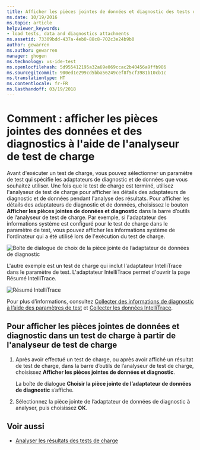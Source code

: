 ```yaml
---
title: Afficher les pièces jointes de données et diagnostic des tests de charge dans Visual Studio | Microsoft Docs
ms.date: 10/19/2016
ms.topic: article
helpviewer_keywords:
- load tests, data and diagnostics attachments
ms.assetid: 73309bdd-437a-4eb0-88c8-702c3e24b9b0
author: gewarren
ms.author: gewarren
manager: ghogen
ms.technology: vs-ide-test
ms.openlocfilehash: 5d955412195a32a69e069ccac2b40456a9ffb986
ms.sourcegitcommit: 900ed1e299cd5bba56249cef8f5cf3981b10cb1c
ms.translationtype: HT
ms.contentlocale: fr-FR
ms.lasthandoff: 03/19/2018
---
```

# <a name="how-to-view-data-and-diagnostic-attachments-using-the-load-test-analyzer"></a>Comment : afficher les pièces jointes des données et des diagnostics à l'aide de l'analyseur de test de charge

Avant d'exécuter un test de charge, vous pouvez sélectionner un paramètre de test qui spécifie les adaptateurs de diagnostic et de données que vous souhaitez utiliser. Une fois que le test de charge est terminé, utilisez l'analyseur de test de charge pour afficher les détails des adaptateurs de diagnostic et de données pendant l'analyse des résultats. Pour afficher les détails des adaptateurs de diagnostic et de données, choisissez le bouton **Afficher les pièces jointes de données et diagnostic** dans la barre d’outils de l’analyseur de test de charge. Par exemple, si l'adaptateur des informations système est configuré pour le test de charge dans le paramètre de test, vous pouvez afficher les informations système de l'ordinateur qui a été utilisé lors de l'exécution du test de charge.

![Boîte de dialogue de choix de la pièce jointe de l’adaptateur de données de diagnostic](../test/media/load_adapterdialog.png "Load_AdapterDialog")

L'autre exemple est un test de charge qui inclut l'adaptateur IntelliTrace dans le paramètre de test. L'adaptateur IntelliTrace permet d'ouvrir la page Résumé IntelliTrace.

![Résumé IntelliTrace](../test/media/load_intellitrace.png "Load_IntelliTrace")

Pour plus d’informations, consultez [Collecter des informations de diagnostic à l’aide des paramètres de test](../test/collect-diagnostic-information-using-test-settings.md) et [Collecter les données IntelliTrace](../test/how-to-collect-intellitrace-data-to-help-debug-difficult-issues.md).

## <a name="to-view-data-and-diagnostic-attachments-in-a-load-test-from-the-load-test-analyzer"></a>Pour afficher les pièces jointes de données et diagnostic dans un test de charge à partir de l'analyseur de test de charge

1.  Après avoir effectué un test de charge, ou après avoir affiché un résultat de test de charge, dans la barre d’outils de l’analyseur de test de charge, choisissez **Afficher les pièces jointes de données et diagnostic**.

     La boîte de dialogue **Choisir la pièce jointe de l’adaptateur de données de diagnostic** s’affiche.

2.  Sélectionnez la pièce jointe de l’adaptateur de données de diagnostic à analyser, puis choisissez **OK**.

## <a name="see-also"></a>Voir aussi

- [Analyser les résultats des tests de charge](../test/analyze-load-test-results-using-the-load-test-analyzer.md)